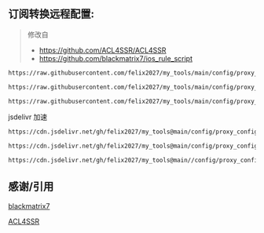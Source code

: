 ## 订阅转换远程配置:
> 修改自
> - https://github.com/ACL4SSR/ACL4SSR
> - https://github.com/blackmatrix7/ios_rule_script
``` sh
https://raw.githubusercontent.com/felix2027/my_tools/main/config/proxy_config.ini
```
``` sh
https://raw.githubusercontent.com/felix2027/my_tools/main/config/proxy_config_online.ini

```
``` sh
https://raw.githubusercontent.com/felix2027/my_tools/main/config/proxy_config_online.ini
```
jsdelivr 加速
``` sh
https://cdn.jsdelivr.net/gh/felix2027/my_tools@main/config/proxy_config.ini
```
``` sh
https://cdn.jsdelivr.net/gh/felix2027/my_tools@main/config/proxy_config_online.ini
``` 
``` sh
https://cdn.jsdelivr.net/gh/felix2027/my_tools@main//config/proxy_config_online.ini
```

## 感谢/引用

[blackmatrix7](https://github.com/blackmatrix7/ios_rule_script/)

[ACL4SSR](https://github.com/ACL4SSR/ACL4SSR)
